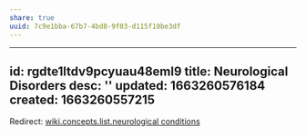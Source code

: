 ```yaml
---
share: true
uuid: 7c9e1bba-67b7-4bd8-9f03-d115f10be3df
---
```

---
id: rgdte1ltdv9pcyuau48eml9
title: Neurological Disorders
desc: ''
updated: 1663260576184
created: 1663260557215
---

Redirect: [wiki.concepts.list.neurological conditions](/undefined)